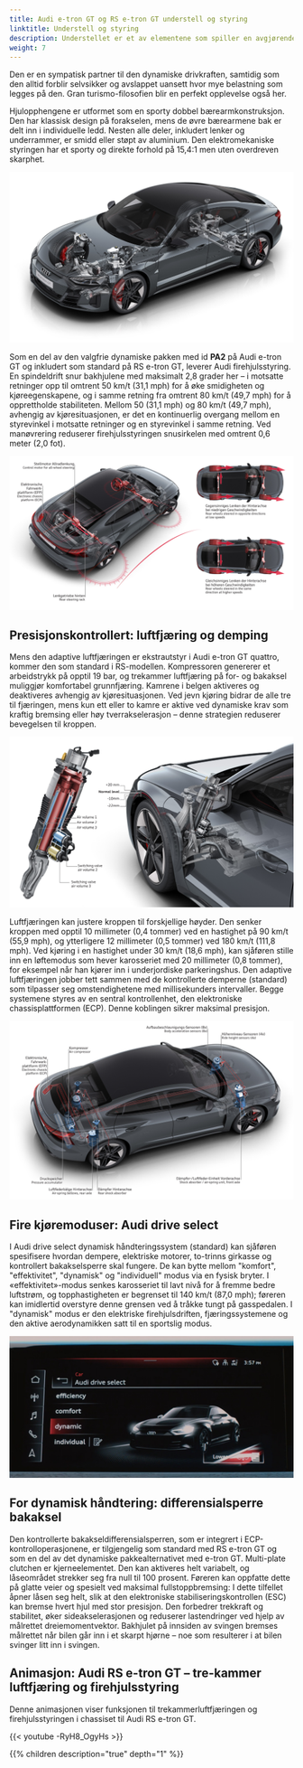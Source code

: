 ```yaml
---
title: Audi e-tron GT og RS e-tron GT understell og styring
linktitle: Understell og styring
description: Understellet er et av elementene som spiller en avgjørende rolle for å forme den harmoniske helhetskarakteren til Audi e-tron GT quattro og RS e-tron GT.
weight: 7
---
```

 
Den er en sympatisk partner til den dynamiske drivkraften, samtidig som den alltid forblir selvsikker og avslappet uansett hvor mye belastning som legges på den. Gran turismo-filosofien blir en perfekt opplevelse også her.

Hjulopphengene er utformet som en sporty dobbel bærearmkonstruksjon. Den har klassisk design på forakselen, mens de øvre bærearmene bak er delt inn i individuelle ledd. Nesten alle deler, inkludert lenker og underrammer, er smidd eller støpt av aluminium. Den elektromekaniske styringen har et sporty og direkte forhold på 15,4:1 men uten overdreven skarphet.

![Suspension](suspensions1.jpg "Suspensjon")

Som en del av den valgfrie dynamiske pakken med id **PA2** på Audi e-tron GT og inkludert som standard på RS e-tron GT, leverer Audi firehjulsstyring. En spindeldrift snur bakhjulene med maksimalt 2,8 grader her – i motsatte retninger opp til omtrent 50 km/t (31,1 mph) for å øke smidigheten og kjøreegenskapene, og i samme retning fra omtrent 80 km/t (49,7 mph) for å opprettholde stabiliteten. Mellom 50 (31,1 mph) og 80 km/t (49,7 mph), avhengig av kjøresituasjonen, er det en kontinuerlig overgang mellom en styrevinkel i motsatte retninger og en styrevinkel i samme retning. Ved manøvrering reduserer firehjulsstyringen snusirkelen med omtrent 0,6 meter (2,0 fot).

![4-hjulsstyring](4wheelsteering.jpg "Audi e-tron GT 4-hjulsstyring")

## Presisjonskontrollert: luftfjæring og demping

Mens den adaptive luftfjæringen er ekstrautstyr i Audi e-tron GT quattro, kommer den som standard i RS-modellen. Kompressoren genererer et arbeidstrykk på opptil 19 bar, og trekammer luftfjæring på for- og bakaksel muliggjør komfortabel grunnfjæring. Kamrene i belgen aktiveres og deaktiveres avhengig av kjøresituasjonen. Ved jevn kjøring bidrar de alle tre til fjæringen, mens kun ett eller to kamre er aktive ved dynamiske krav som kraftig bremsing eller høy tverrakselerasjon – denne strategien reduserer bevegelsen til kroppen.

![Suspension](suspension3.jpg "3-kammer luftfjæring")

Luftfjæringen kan justere kroppen til forskjellige høyder. Den senker kroppen med opptil 10 millimeter (0,4 tommer) ved en hastighet på 90 km/t (55,9 mph), og ytterligere 12 millimeter (0,5 tommer) ved 180 km/t (111,8 mph). Ved kjøring i en hastighet under 30 km/t (18,6 mph), kan sjåføren stille inn en løftemodus som hever karosseriet med 20 millimeter (0,8 tommer), for eksempel når han kjører inn i underjordiske parkeringshus. Den adaptive luftfjæringen jobber tett sammen med de kontrollerte demperne (standard) som tilpasser seg omstendighetene med millisekunders intervaller. Begge systemene styres av en sentral kontrollenhet, den elektroniske chassisplattformen (ECP). Denne koblingen sikrer maksimal presisjon.

![Suspension](suspension2.jpg "3-kammer luftfjæring")

## Fire kjøremoduser: Audi drive select

I Audi drive select dynamisk håndteringssystem (standard) kan sjåføren spesifisere hvordan dempere, elektriske motorer, to-trinns girkasse og kontrollert bakakselsperre skal fungere. De kan bytte mellom "komfort", "effektivitet", "dynamisk" og "individuell" modus via en fysisk bryter. I «effektivitet»-modus senkes karosseriet til lavt nivå for å fremme bedre luftstrøm, og topphastigheten er begrenset til 140 km/t (87,0 mph); føreren kan imidlertid overstyre denne grensen ved å tråkke tungt på gasspedalen. I "dynamisk" modus er den elektriske firehjulsdriften, fjæringssystemene og den aktive aerodynamikken satt til en sportslig modus.

![Drive Select](driveselect_1.jpg "Drive Select-meny")

## For dynamisk håndtering: differensialsperre bakaksel

Den kontrollerte bakakseldifferensialsperren, som er integrert i ECP-kontrolloperasjonene, er tilgjengelig som standard med RS e-tron GT og som en del av det dynamiske pakkealternativet med e-tron GT. Multi-plate clutchen er kjerneelementet. Den kan aktiveres helt variabelt, og låseområdet strekker seg fra null til 100 prosent. Føreren kan oppfatte dette på glatte veier og spesielt ved maksimal fullstoppbremsing: I dette tilfellet åpner låsen seg helt, slik at den elektroniske stabiliseringskontrollen (ESC) kan bremse hvert hjul med stor presisjon. Den forbedrer trekkraft og stabilitet, øker sideakselerasjonen og reduserer lastendringer ved hjelp av målrettet dreiemomentvektor. Bakhjulet på innsiden av svingen bremses målrettet når bilen går inn i et skarpt hjørne – noe som resulterer i at bilen svinger litt inn i svingen.

## Animasjon: Audi RS e-tron GT – tre-kammer luftfjæring og firehjulsstyring

Denne animasjonen viser funksjonen til trekammerluftfjæringen og firehjulsstyringen i chassiset til Audi RS e-tron GT.


{{< youtube -RyH8_OgyHs >}}

{{% children description="true" depth="1" %}}
